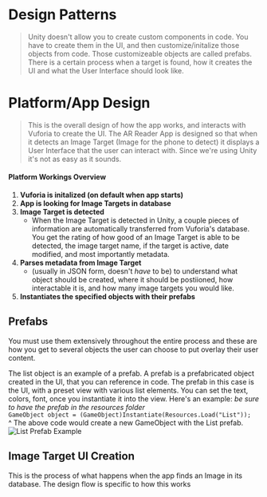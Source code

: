 # Design Patterns
>Unity doesn't allow you to create custom components in code. You have to create them in the UI, and then customize/initalize those objects from code. Those customizeable objects are called prefabs. There is a certain process when a target is found, how it creates the UI and what the User Interface should look like. 

# Platform/App Design
>This is the overall design of how the app works, and interacts with Vuforia to create the UI. 
The AR Reader App is designed so that when it detects an Image Target (Image for the phone to detect) it displays a User Interface that the user can interact with. Since we're using Unity it's not as easy as it sounds. 

#### Platform Workings Overview
1. **Vuforia is initalized (on default when app starts)**
2. **App is looking for Image Targets in database** 
3. **Image Target is detected** 
    - When the Image Target is detected in Unity, a couple pieces of information are automatically transferred from Vuforia's database. You get the rating of how good of an Image Target is able to be detected, the image target name, if the target is active, date modified, and most importantly metadata.
4. **Parses metadata from Image Target** 
    - (usually in JSON form, doesn't *have* to be) to understand what object should be created, where it should be postiioned, how interactable it is, and how many image targets you would like.
5. **Instantiates the specified objects with their prefabs**

## Prefabs
You must use them extensively throughout the entire process and these are how you get to several objects the user can choose to put overlay their user content.

The list object is an example of a prefab. A prefab is a prefabricated object created in the UI, that you can reference in code. The prefab in this case is the UI, with a preset view with various list elements. You can set the text, colors, font, once you instantiate it into the view.  Here's an example: *be sure to have the prefab in the resources folder*    
`GameObject object = (GameObject)Instantiate(Resources.Load("List"));`    
^ The above code would create a new GameObject with the List prefab.  
![List Prefab Example](images/prefab.png)

## Image Target UI Creation
This is the process of what happens when the app finds an Image in its database. The design flow is specific to how this works 
